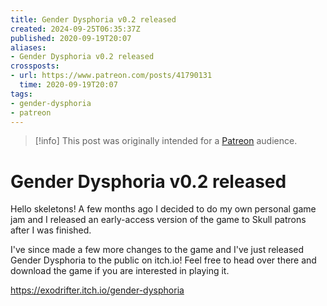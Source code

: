 ```yaml
---
title: Gender Dysphoria v0.2 released
created: 2024-09-25T06:35:37Z
published: 2020-09-19T20:07
aliases:
- Gender Dysphoria v0.2 released
crossposts:
- url: https://www.patreon.com/posts/41790131
  time: 2020-09-19T20:07
tags:
- gender-dysphoria
- patreon
---
```


> [!info]
> This post was originally intended for a [Patreon](../tags/patreon.md) audience.

# Gender Dysphoria v0.2 released

Hello skeletons! A few months ago I decided to do my own personal game jam and I released an early-access version of the game to Skull patrons after I was finished.

I've since made a few more changes to the game and I've just released Gender Dysphoria to the public on itch.io! Feel free to head over there and download the game if you are interested in playing it.

https://exodrifter.itch.io/gender-dysphoria
